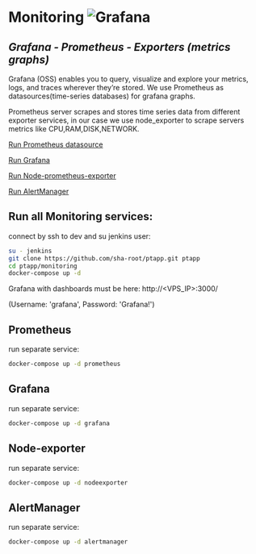 # Monitoring ![Grafana](https://grafana.com/static/assets/img/fav32.png) 

## _Grafana - Prometheus - Exporters (metrics graphs)_

Grafana (OSS) enables you to query, visualize and explore your metrics, logs, and traces wherever they’re stored. 
We use Prometheus as datasources(time-series databases) for grafana graphs.

Prometheus server scrapes and stores time series data from different exporter services, in our case we use node_exporter to scrape servers metrics like CPU,RAM,DISK,NETWORK.

[Run Prometheus datasource](#prometheus)

[Run Grafana](#grafana)

[Run Node-prometheus-exporter](#node-exporter)

[Run AlertManager](#alertmanager)

## Run all Monitoring services:

connect by ssh to dev and su jenkins user:
```sh
su - jenkins
git clone https://github.com/sha-root/ptapp.git ptapp
cd ptapp/monitoring
docker-compose up -d
```

Grafana with dashboards must be here: http://<VPS_IP>:3000/ 

(Username: 'grafana', Password: 'Grafana!')

## Prometheus

run separate service:

```sh
docker-compose up -d prometheus
```

## Grafana

run separate service:
```sh
docker-compose up -d grafana
```

## Node-exporter

run separate service:
```sh
docker-compose up -d nodeexporter
```

## AlertManager

run separate service:
```sh
docker-compose up -d alertmanager
```
